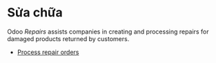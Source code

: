 # Sửa chữa

Odoo *Repairs* assists companies in creating and processing repairs for damaged products returned by
customers.

* [Process repair orders](repair_orders.md)

